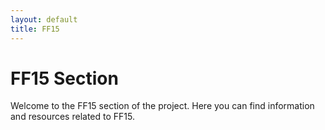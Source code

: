 ```yaml
---
layout: default
title: FF15
---
```


# FF15 Section

Welcome to the FF15 section of the project. Here you can find information and resources related to FF15.